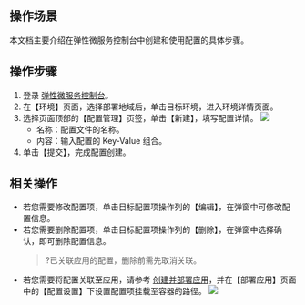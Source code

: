 ## 操作场景

本文档主要介绍在弹性微服务控制台中创建和使用配置的具体步骤。



## 操作步骤

1. 登录 [弹性微服务控制台](https://console.cloud.tencent.com/tem)。
2. 在【环境】页面，选择部署地域后，单击目标环境，进入环境详情页面。
3. 选择页面顶部的【配置管理】页签，单击【新建】，填写配置详情。
   ![](https://main.qcloudimg.com/raw/0b8cfa0fc71e3aa636d7b51e663d6f3f.png)
   - 名称：配置文件的名称。
   - 内容：输入配置的 Key-Value 组合。
4. 单击【提交】，完成配置创建。

   

## 相关操作
- 若您需要修改配置项，单击目标配置项操作列的【编辑】，在弹窗中可修改配置信息。
- 若您需要删除配置项，单击目标配置项操作列的【删除】，在弹窗中选择确认，即可删除配置信息。
  >?已关联应用的配置，删除前需先取消关联。
- 若您需要将配置关联至应用，请参考 [创建并部署应用](https://cloud.tencent.com/document/product/1371/53294)，并在【部署应用】页面中的【配置设置】下设置配置项挂载至容器的路径。
![](https://main.qcloudimg.com/raw/c354ac0a428a867ca4312abe19d9c98d.png)

